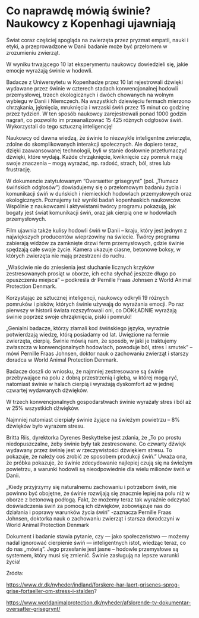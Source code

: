 # Co naprawdę mówią świnie? Naukowcy z Kopenhagi ujawniają

Świat coraz częściej spogląda na zwierzęta przez pryzmat empatii, nauki i etyki, a przeprowadzone w Danii badanie może być przełomem w zrozumieniu zwierząt.

W wyniku trwającego 10 lat eksperymentu naukowcy dowiedzieli się, jakie emocje wyrażają świnie w hodowli.

Badacze z Uniwersytetu w Kopenhadze przez 10 lat rejestrowali dźwięki wydawane przez świnie w czterech stadach konwencjonalnej hodowli przemysłowej, trzech ekologicznych i dwóch chowanych na wolnym wybiegu w Danii i Niemczech. Na wszystkich dziewięciu fermach mierzono chrząkania, jęknięcia, mruknięcia i wrzaski świń przez 15 minut co godzinę przez tydzień. W ten sposób naukowcy zarejestrowali ponad 1000 godzin nagrań, co pozwoliło im przeanalizować 15 425 różnych odgłosów świń. Wykorzystali do tego sztuczną inteligencję!

Naukowcy od dawna wiedzą, że świnie to niezwykle inteligentne zwierzęta, zdolne do skomplikowanych interakcji społecznych. Ale dopiero teraz, dzięki zaawansowanej technologii, byli w stanie dosłownie przetłumaczyć dźwięki, które wydają. Każde chrząknięcie, kwiknięcie czy pomruk mają swoje znaczenia – mogą wyrażać, np. radość, strach, ból, stres lub frustrację.

W dokumencie zatytułowanym “Oversætter grisegrynt” (pol. „Tłumacz świńskich odgłosów”) dowiadujemy się o przełomowym badaniu życia i komunikacji świń w duńskich i niemieckich hodowlach przemysłowych oraz ekologicznych. Poznajemy też wyniki badań kopenhaskich naukowców. Wspólnie z naukowcami i aktywistami twórcy programu pokazują, jak bogaty jest świat komunikacji świń, oraz jak cierpią one w hodowlach przemysłowych.

Film ujawnia także kulisy hodowli świń w Danii – kraju, który jest jednym z największych producentów wieprzowiny na świecie. Twórcy programu zabierają widzów za zamknięte drzwi ferm przemysłowych, gdzie świnie spędzają całe swoje życie. Kamera ukazuje ciasne, betonowe boksy, w których zwierzęta nie mają przestrzeni do ruchu.

„Właściwie nie do zniesienia jest słuchanie licznych krzyków zestresowanych prosiąt w oborze, ich echa słychać jeszcze długo po opuszczeniu miejsca” – podkreśla dr Pernille Fraas Johnsen z World Animal Protection Denmark.

Korzystając ze sztucznej inteligencji, naukowcy odkryli 19 różnych pomruków i pisków, których świnie używają do wyrażania emocji. Po raz pierwszy w historii świata rozszyfrowali oni, co DOKŁADNIE wyrażają świnie poprzez swoje chrząknięcia, piski i pomruki!

„Genialni badacze, którzy złamali kod świńskiego języka, wyraźnie potwierdzają wiedzę, którą posiadamy od lat. Uwięzione na fermie zwierzęta, cierpią. Świnie mówią nam, że sposób, w jaki je traktujemy zwłaszcza w konwencjonalnych hodowlach, powoduje ból, stres i smutek” – mówi Pernille Fraas Johnsen, doktor nauk o zachowaniu zwierząt i starszy doradca w World Animal Protection Denmark.

Badacze doszli do wniosku, że najmniej zestresowane są świnie przebywające na polu z dobrą przestrzenią i glebą, w której mogą ryć, natomiast świnie w halach cierpią i wyrażają dyskomfort aż w jednej czwartej wydawanych dźwięków.

W trzech konwencjonalnych gospodarstwach świnie wyrażały stres i ból aż w 25% wszystkich dźwięków.

Najmniej natomiast cierpiały świnie żyjące na świeżym powietrzu – 8% dźwięków było wyrazem stresu.

Britta Riis, dyrektorka Dyrenes Beskyttelse jest zdania, że „To po prostu niedopuszczalne, żeby świnie były tak zestresowane. Co czwarty dźwięk wydawany przez świnię jest w rzeczywistości dźwiękiem stresu. To pokazuje, że należy coś zrobić ze sposobem produkcji świń.” Uważa ona, że ​​próbka pokazuje, że świnie zdecydowanie najlepiej czują się na świeżym powietrzu, a warunki hodowli są nieodpowiednie dla wielu milionów świń w Danii.

„Kiedy przyjrzymy się naturalnemu zachowaniu i potrzebom świń, nie powinno być obojętne, że świnie rozwijają się znacznie lepiej na polu niż w oborze z betonową podłogą. Fakt, że możemy teraz tak wyraźnie odczytać doświadczenia świń za pomocą ich dźwięków, zobowiązuje nas do działania i poprawy warunków życia świń” -zaznacza Pernille Fraas Johnsen, doktorka nauk o zachowaniu zwierząt i starsza doradczyni w World Animal Protection Denmark

Dokument i badanie stawia pytanie, czy — jako społeczeństwo — możemy nadal ignorować cierpienie świń — inteligentnych istot, wiedząc teraz, co do nas „mówią”. Jego przesłanie jest jasne – hodowle przemysłowe są systemem, który musi się zmienić. Świnie zasługują na lepsze warunki życia!

Źródła:

https://www.dr.dk/nyheder/indland/forskere-har-laert-grisenes-sprog-grise-fortaeller-om-stress-i-stalden?

https://www.worldanimalprotection.dk/nyheder/afslorende-tv-dokumentar-oversatter-grisegrynt/